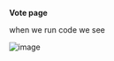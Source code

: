 <b align="center">Vote page</b>

 when we run code we see

 ![image](https://github.com/sanket96s/projects/assets/109816069/914d2ba0-fc6e-4774-a196-b23541425431)

